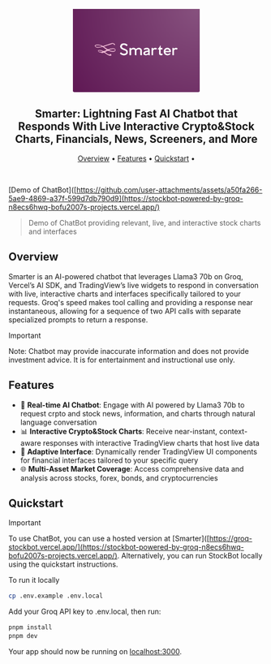 <h2 align="center">
 <br>
 <img src="public/微信图片_20240814161954.png" alt="Smarter: AI ChatBot tool for investments" width="250">
 <br>
 <br>
 Smarter: Lightning Fast AI Chatbot that Responds With Live Interactive Crypto&Stock Charts, Financials, News, Screeners, and More 
 <br>
</h2>

<p align="center">
 <a href="#Overview">Overview</a> •
 <a href="#Features">Features</a> •
 <a href="#Quickstart">Quickstart</a> •
</p>

<br>

[Demo of ChatBot]([https://github.com/user-attachments/assets/a50fa266-5ae9-4869-a37f-599d7db790d9](https://stockbot-powered-by-groq-n8ecs6hwq-bofu2007s-projects.vercel.app/)
> Demo of ChatBot providing relevant, live, and interactive stock charts and interfaces


## Overview

Smarter is an AI-powered chatbot that leverages Llama3 70b on Groq, Vercel’s AI SDK, and TradingView’s live widgets to respond in conversation with live, interactive charts and interfaces specifically tailored to your requests. Groq's speed makes tool calling and providing a response near instantaneous, allowing for a sequence of two API calls with separate specialized prompts to return a response.

> [!IMPORTANT]
>  Note: Chatbot may provide inaccurate information and does not provide investment advice. It is for entertainment and instructional use only.

## Features

- 🤖 **Real-time AI Chatbot**: Engage with AI powered by Llama3 70b to request crpto and stock news, information, and charts through natural language conversation
- 📊 **Interactive Crypto&Stock Charts**: Receive near-instant, context-aware responses with interactive TradingView charts that host live data
- 🔄 **Adaptive Interface**: Dynamically render TradingView UI components for financial interfaces tailored to your specific query
- 🌐 **Multi-Asset Market Coverage**: Access comprehensive data and analysis across stocks, forex, bonds, and cryptocurrencies



## Quickstart

> [!IMPORTANT]
> To use ChatBot, you can use a hosted version at [Smarter]([https://groq-stockbot.vercel.app/](https://stockbot-powered-by-groq-n8ecs6hwq-bofu2007s-projects.vercel.app/).
> Alternatively, you can run StockBot locally using the quickstart instructions.


To run it locally
```bash
cp .env.example .env.local
```

Add your Groq API key to .env.local, then run:

```bash
pnpm install
pnpm dev
```

Your app should now be running on [localhost:3000](http://localhost:3000/).


